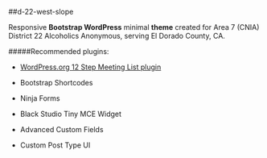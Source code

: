 ##d-22-west-slope

Responsive **Bootstrap WordPress** minimal **theme** created for 
Area 7 (CNIA) District 22 Alcoholics Anonymous, serving 
El Dorado County, CA.

#####Recommended plugins:
 
* [WordPress.org 12 Step Meeting List plugin](https://wordpress.org/plugins/12-step-meeting-list/) 

* Bootstrap Shortcodes

* Ninja Forms

* Black Studio Tiny MCE Widget

* Advanced Custom Fields

* Custom Post Type UI

